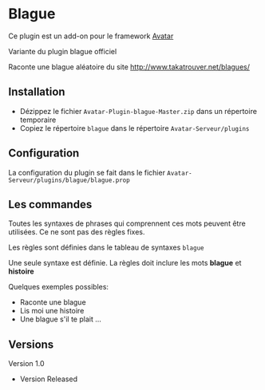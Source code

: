 Blague
=========

Ce plugin est un add-on pour le framework [Avatar](https://github.com/Spikharpax/Avatar-Serveur)

Variante du plugin blague officiel

Raconte une blague aléatoire du site http://www.takatrouver.net/blagues/


## Installation

- Dézippez le fichier `Avatar-Plugin-blague-Master.zip` dans un répertoire temporaire
- Copiez le répertoire `blague` dans le répertoire `Avatar-Serveur/plugins`

## Configuration
La configuration du plugin se fait dans le fichier `Avatar-Serveur/plugins/blague/blague.prop`

## Les commandes
Toutes les syntaxes de phrases qui comprennent ces mots peuvent être utilisées. Ce ne sont pas des règles fixes.

Les règles sont définies dans le tableau de syntaxes `blague`

Une seule syntaxe est définie. La règles doit inclure les mots **blague** et **histoire**

Quelques exemples possibles:
- Raconte une blague
- Lis moi une histoire
- Une blague s'il te plait
...
   
## Versions
Version 1.0 
- Version Released
